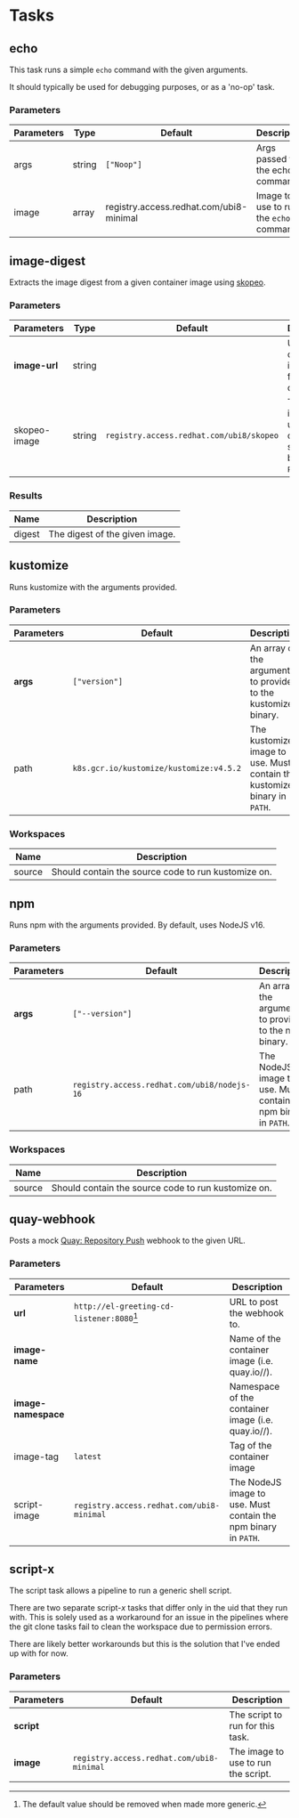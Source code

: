 # Tasks

## echo

This task runs a simple `echo` command with the given arguments.

It should typically be used for debugging purposes, or as a 'no-op' task.

### Parameters
| Parameters | Type   | Default                                 | Description                             |
|------------|--------|-----------------------------------------|-----------------------------------------|
| args       | string | `["Noop"]`                              | Args passed to the echo command.        |
| image      | array  | registry.access.redhat.com/ubi8-minimal | Image to use to run the `echo` command. |

## image-digest

Extracts the image digest from a given container image using [skopeo](https://github.com/containers/skopeo).

### Parameters

| Parameters    | Type   | Default                                  | Description                                                        |
|---------------|--------|------------------------------------------|--------------------------------------------------------------------|
| **image-url** | string |                                          | URL of the container image to find the digest of.                  |
| skopeo-image  | string | `registry.access.redhat.com/ubi8/skopeo` | The skopeo image to use. Must contain the skopeo binary in `PATH`. |

### Results
| Name   | Description                    | 
|--------|--------------------------------|
| digest | The digest of the given image. |

## kustomize

Runs kustomize with the arguments provided.

### Parameters

| Parameters | Default                                 | Description                                                              |
|------------|-----------------------------------------|--------------------------------------------------------------------------|
| **args**   | `["version"]`                           | An array of the arguments to provide to the kustomize binary.            |
| path       | `k8s.gcr.io/kustomize/kustomize:v4.5.2` | The kustomize image to use. Must contain the kustomize binary in `PATH`. |

### Workspaces

| Name   | Description                                         |
|--------|-----------------------------------------------------|
| source | Should contain the source code to run kustomize on. |

## npm

Runs npm with the arguments provided. By default, uses NodeJS v16.

### Parameters

| Parameters | Default                                     | Description                                                     |
|------------|---------------------------------------------|-----------------------------------------------------------------|
| **args**   | `["--version"]`                             | An array of the arguments to provide to the npm binary.         |
| path       | `registry.access.redhat.com/ubi8/nodejs-16` | The NodeJS image to use. Must contain the npm binary in `PATH`. |

### Workspaces

| Name   | Description                                         |
|--------|-----------------------------------------------------|
| source | Should contain the source code to run kustomize on. |

## quay-webhook

Posts a mock [Quay: Repository Push](https://docs.quay.io/guides/notifications.html#repository-push) webhook to the given URL.

### Parameters

| Parameters          | Default                                   | Description                                                                         |
|---------------------|-------------------------------------------|-------------------------------------------------------------------------------------|
| **url**             | `http://el-greeting-cd-listener:8080`[^1] | URL to post the webhook to.                                                         |
| **image-name**      |                                           | Name of the container image (i.e. quay.io/<image-namespace>/**<image-name>**).      |
| **image-namespace** |                                           | Namespace of the container image (i.e. quay.io/**<image-namespace>**/<image-name>). |
| image-tag           | `latest`                                  | Tag of the container image                                                          |
| script-image        | `registry.access.redhat.com/ubi8-minimal` | The NodeJS image to use. Must contain the npm binary in `PATH`.                     |

[^1]: The default value should be removed when made more generic.

## script-x

The script task allows a pipeline to run a generic shell script.

There are two separate script-*x* tasks that differ only in the uid that they run with.
This is solely used as a workaround for an issue in the pipelines where the git clone tasks fail to clean the workspace due to permission errors.

There are likely better workarounds but this is the solution that I've ended up with for now.


### Parameters

| Parameters | Default                                   | Description                         |
|------------|-------------------------------------------|-------------------------------------|
| **script** |                                           | The script to run for this task.    |
| **image**  | `registry.access.redhat.com/ubi8-minimal` | The image to use to run the script. |

